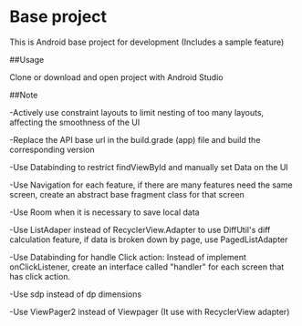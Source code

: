 # Base project

This is Android base project for development (Includes a sample feature)

##Usage

Clone or download and open project with Android Studio

##Note

-Actively use constraint layouts to limit nesting of too many layouts, affecting the smoothness of the UI

-Replace the API base url in the build.grade (app) file and build the corresponding version

-Use Databinding to restrict findViewById and manually set Data on the UI

-Use Navigation for each feature, if there are many features need the same screen, create an abstract base fragment class for that screen

-Use Room when it is necessary to save local data

-Use ListAdaper instead of RecyclerView.Adapter to use DiffUtil's diff calculation feature, if data is broken down by page, use PagedListAdapter

-Use Databinding for handle Click action: Instead of implement onClickListener, create an interface called "handler" for each screen that has click action.

-Use sdp instead of dp dimensions

-Use ViewPager2 instead of Viewpager (It use with RecyclerView adapter)
